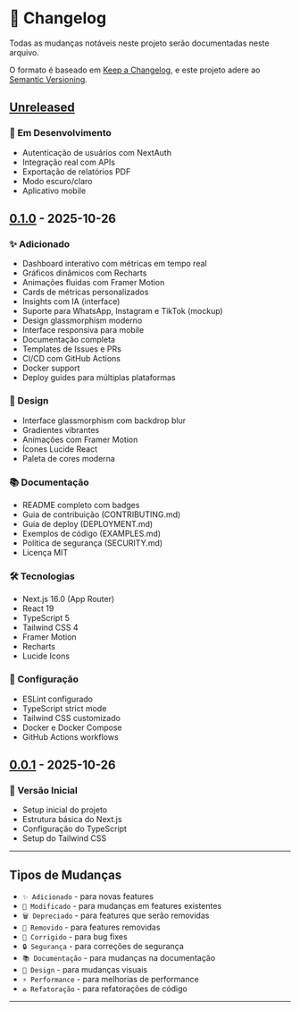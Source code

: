 # 📝 Changelog

Todas as mudanças notáveis neste projeto serão documentadas neste arquivo.

O formato é baseado em [Keep a Changelog](https://keepachangelog.com/en/1.0.0/),
e este projeto adere ao [Semantic Versioning](https://semver.org/spec/v2.0.0.html).

## [Unreleased]

### 🚧 Em Desenvolvimento
- Autenticação de usuários com NextAuth
- Integração real com APIs
- Exportação de relatórios PDF
- Modo escuro/claro
- Aplicativo mobile

## [0.1.0] - 2025-10-26

### ✨ Adicionado
- Dashboard interativo com métricas em tempo real
- Gráficos dinâmicos com Recharts
- Animações fluidas com Framer Motion
- Cards de métricas personalizados
- Insights com IA (interface)
- Suporte para WhatsApp, Instagram e TikTok (mockup)
- Design glassmorphism moderno
- Interface responsiva para mobile
- Documentação completa
- Templates de Issues e PRs
- CI/CD com GitHub Actions
- Docker support
- Deploy guides para múltiplas plataformas

### 🎨 Design
- Interface glassmorphism com backdrop blur
- Gradientes vibrantes
- Animações com Framer Motion
- Ícones Lucide React
- Paleta de cores moderna

### 📚 Documentação
- README completo com badges
- Guia de contribuição (CONTRIBUTING.md)
- Guia de deploy (DEPLOYMENT.md)
- Exemplos de código (EXAMPLES.md)
- Política de segurança (SECURITY.md)
- Licença MIT

### 🛠️ Tecnologias
- Next.js 16.0 (App Router)
- React 19
- TypeScript 5
- Tailwind CSS 4
- Framer Motion
- Recharts
- Lucide Icons

### 🔧 Configuração
- ESLint configurado
- TypeScript strict mode
- Tailwind CSS customizado
- Docker e Docker Compose
- GitHub Actions workflows

## [0.0.1] - 2025-10-26

### 🎉 Versão Inicial
- Setup inicial do projeto
- Estrutura básica do Next.js
- Configuração do TypeScript
- Setup do Tailwind CSS

---

## Tipos de Mudanças

- `✨ Adicionado` - para novas features
- `🔄 Modificado` - para mudanças em features existentes
- `🗑️ Depreciado` - para features que serão removidas
- `🚫 Removido` - para features removidas
- `🐛 Corrigido` - para bug fixes
- `🔒 Segurança` - para correções de segurança
- `📚 Documentação` - para mudanças na documentação
- `🎨 Design` - para mudanças visuais
- `⚡ Performance` - para melhorias de performance
- `♻️ Refatoração` - para refatorações de código

---

[Unreleased]: https://github.com/brunosillvax/ai-social-analytics/compare/v0.1.0...HEAD
[0.1.0]: https://github.com/brunosillvax/ai-social-analytics/releases/tag/v0.1.0
[0.0.1]: https://github.com/brunosillvax/ai-social-analytics/releases/tag/v0.0.1
